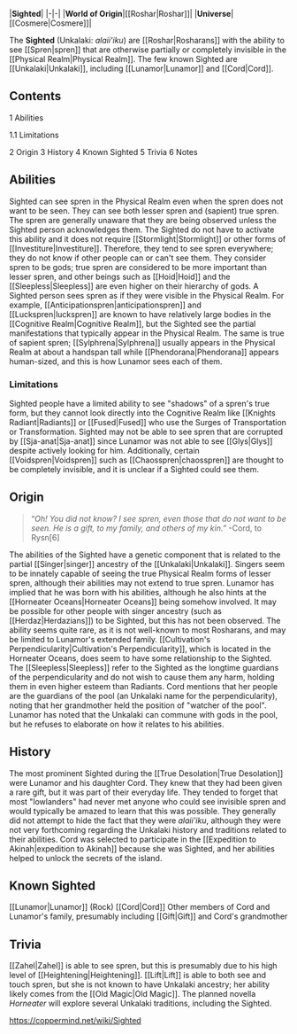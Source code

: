 |**Sighted**|
|-|-|
|**World of Origin**|[[Roshar\|Roshar]]|
|**Universe**|[[Cosmere\|Cosmere]]|

The **Sighted** (Unkalaki: *alaii'iku*) are [[Roshar\|Rosharans]] with the ability to see [[Spren\|spren]] that are otherwise partially or completely invisible in the [[Physical Realm\|Physical Realm]]. The few known Sighted are [[Unkalaki\|Unkalaki]], including [[Lunamor\|Lunamor]] and [[Cord\|Cord]].

## Contents

1 Abilities

1.1 Limitations


2 Origin
3 History
4 Known Sighted
5 Trivia
6 Notes


## Abilities
Sighted can see spren in the Physical Realm even when the spren does not want to be seen. They can see both lesser spren and (sapient) true spren. The spren are generally unaware that they are being observed unless the Sighted person acknowledges them. The Sighted do not have to activate this ability and it does not require [[Stormlight\|Stormlight]] or other forms of [[Investiture\|Investiture]]. Therefore, they tend to see spren everywhere; they do not know if other people can or can't see them. They consider spren to be gods; true spren are considered to be more important than lesser spren, and other beings such as [[Hoid\|Hoid]] and the [[Sleepless\|Sleepless]] are even higher on their hierarchy of gods.
A Sighted person sees spren as if they were visible in the Physical Realm. For example, [[Anticipationspren\|anticipationspren]] and [[Luckspren\|luckspren]] are known to have relatively large bodies in the [[Cognitive Realm\|Cognitive Realm]], but the Sighted see the partial manifestations that typically appear in the Physical Realm. The same is true of sapient spren; [[Sylphrena\|Sylphrena]] usually appears in the Physical Realm at about a handspan tall while [[Phendorana\|Phendorana]] appears human-sized, and this is how Lunamor sees each of them.

### Limitations
Sighted people have a limited ability to see "shadows" of a spren's true form, but they cannot look directly into the Cognitive Realm like [[Knights Radiant\|Radiants]] or [[Fused\|Fused]] who use the Surges of Transportation or Transformation. Sighted may not be able to see spren that are corrupted by [[Sja-anat\|Sja-anat]] since Lunamor was not able to see [[Glys\|Glys]] despite actively looking for him. Additionally, certain [[Voidspren\|Voidspren]] such as [[Chaosspren\|chaosspren]] are thought to be completely invisible, and it is unclear if a Sighted could see them.

## Origin
>“*Oh! You did not know? I see spren, even those that do not want to be seen. He is a gift, to my family, and others of my kin.*”
\-Cord, to Rysn[6]


The abilities of the Sighted have a genetic component that is related to the partial [[Singer\|singer]] ancestry of the [[Unkalaki\|Unkalaki]]. Singers seem to be innately capable of seeing the true Physical Realm forms of lesser spren, although their abilities may not extend to true spren. Lunamor has implied that he was born with his abilities, although he also hints at the [[Horneater Oceans\|Horneater Oceans]] being somehow involved. It may be possible for other people with singer ancestry (such as [[Herdaz\|Herdazians]]) to be Sighted, but this has not been observed. The ability seems quite rare, as it is not well-known to most Rosharans, and may be limited to Lunamor's extended family.
[[Cultivation's Perpendicularity\|Cultivation's Perpendicularity]], which is located in the Horneater Oceans, does seem to have some relationship to the Sighted. The [[Sleepless\|Sleepless]] refer to the Sighted as the longtime guardians of the perpendicularity and do not wish to cause them any harm, holding them in even higher esteem than Radiants. Cord mentions that her people are the guardians of the pool (an Unkalaki name for the perpendicularity), noting that her grandmother held the position of "watcher of the pool". Lunamor has noted that the Unkalaki can commune with gods in the pool, but he refuses to elaborate on how it relates to his abilities.

## History
The most prominent Sighted during the [[True Desolation\|True Desolation]] were Lunamor and his daughter Cord. They knew that they had been given a rare gift, but it was part of their everyday life. They tended to forget that most "lowlanders" had never met anyone who could see invisible spren and would typically be amazed to learn that this was possible. They generally did not attempt to hide the fact that they were *alaii'iku*, although they were not very forthcoming regarding the Unkalaki history and traditions related to their abilities.
Cord was selected to participate in the [[Expedition to Akinah\|expedition to Akinah]] because she was Sighted, and her abilities helped to unlock the secrets of the island.

## Known Sighted
[[Lunamor\|Lunamor]] (Rock)
[[Cord\|Cord]]
Other members of Cord and Lunamor's family, presumably including [[Gift\|Gift]] and Cord's grandmother
## Trivia
[[Zahel\|Zahel]] is able to see spren, but this is presumably due to his high level of [[Heightening\|Heightening]].
[[Lift\|Lift]] is able to both see and touch spren, but she is not known to have Unkalaki ancestry; her ability likely comes from the [[Old Magic\|Old Magic]].
The planned novella *Horneater* will explore several Unkalaki traditions, including the Sighted.


https://coppermind.net/wiki/Sighted